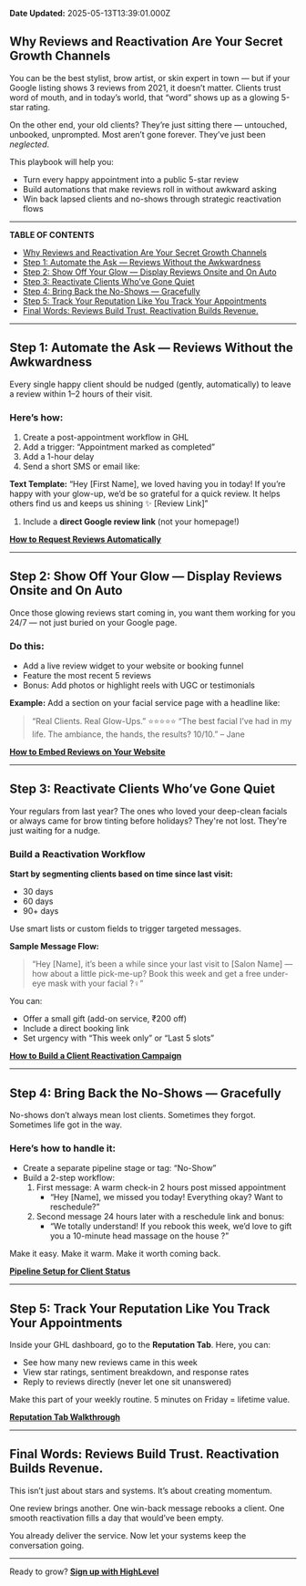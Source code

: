 **Date Updated:** 2025-05-13T13:39:01.000Z

## **Why Reviews and Reactivation Are Your Secret Growth Channels**

  
You can be the best stylist, brow artist, or skin expert in town — but if your Google listing shows 3 reviews from 2021, it doesn’t matter. Clients trust word of mouth, and in today’s world, that “word” shows up as a glowing 5-star rating.

On the other end, your old clients? They’re just sitting there — untouched, unbooked, unprompted. Most aren’t gone forever. They’ve just been _neglected_.

This playbook will help you:

* Turn every happy appointment into a public 5-star review
* Build automations that make reviews roll in without awkward asking
* Win back lapsed clients and no-shows through strategic reactivation flows

---

**TABLE OF CONTENTS**

* [Why Reviews and Reactivation Are Your Secret Growth Channels](#Why-Reviews-and-Reactivation-Are-Your-Secret-Growth-Channels)
* [Step 1: Automate the Ask — Reviews Without the Awkwardness](#Step-1%3A-Automate-the-Ask-%E2%80%94-Reviews-Without-the-Awkwardness)
* [Step 2: Show Off Your Glow — Display Reviews Onsite and On Auto](#Step-2%3A-Show-Off-Your-Glow-%E2%80%94-Display-Reviews-Onsite-and-On-Auto)
* [Step 3: Reactivate Clients Who’ve Gone Quiet](#Step-3%3A-Reactivate-Clients-Who%E2%80%99ve-Gone-Quiet)
* [Step 4: Bring Back the No-Shows — Gracefully](#Step-4%3A-Bring-Back-the-No-Shows-%E2%80%94-Gracefully)
* [Step 5: Track Your Reputation Like You Track Your Appointments](#Step-5%3A-Track-Your-Reputation-Like-You-Track-Your-Appointments)
* [Final Words: Reviews Build Trust. Reactivation Builds Revenue.](#Final-Words%3A-Reviews-Build-Trust.-Reactivation-Builds-Revenue.)

---

## **Step 1: Automate the Ask — Reviews Without the Awkwardness**

  
Every single happy client should be nudged (gently, automatically) to leave a review within 1–2 hours of their visit.

### Here’s how:

1. Create a post-appointment workflow in GHL
2. Add a trigger: “Appointment marked as completed”
3. Add a 1-hour delay
4. Send a short SMS or email like:

**Text Template:** “Hey \[First Name\], we loved having you in today! If you’re happy with your glow-up, we’d be so grateful for a quick review. It helps others find us and keeps us shining ✨ \[Review Link\]”

1. Include a **direct Google review link** (not your homepage!)

[**How to Request Reviews Automatically**](https://help.gohighlevel.com/support/solutions/articles/48001222668-how-to-send-review-requests)

---

## **Step 2: Show Off Your Glow — Display Reviews Onsite and On Auto**

  
Once those glowing reviews start coming in, you want them working for you 24/7 — not just buried on your Google page.

### Do this:

* Add a live review widget to your website or booking funnel
* Feature the most recent 5 reviews
* Bonus: Add photos or highlight reels with UGC or testimonials

**Example:** Add a section on your facial service page with a headline like:

> “Real Clients. Real Glow-Ups.” ⭐⭐⭐⭐⭐ “The best facial I’ve had in my life. The ambiance, the hands, the results? 10/10.” – Jane

[**How to Embed Reviews on Your Website**](https://help.gohighlevel.com/support/solutions/articles/48001222766-reputation-management-customizing-displaying-the-review-widget)

---

## **Step 3: Reactivate Clients Who’ve Gone Quiet**

  
Your regulars from last year? The ones who loved your deep-clean facials or always came for brow tinting before holidays? They're not lost. They're just waiting for a nudge.

### Build a Reactivation Workflow

**Start by segmenting clients based on time since last visit:**

* 30 days
* 60 days
* 90+ days

Use smart lists or custom fields to trigger targeted messages.

**Sample Message Flow:**

> “Hey \[Name\], it’s been a while since your last visit to \[Salon Name\] — how about a little pick-me-up? Book this week and get a free under-eye mask with your facial ?‍♀️”

You can:

* Offer a small gift (add-on service, ₹200 off)
* Include a direct booking link
* Set urgency with “This week only” or “Last 5 slots”

  
[**How to Build a Client Reactivation Campaign**](https://help.gohighlevel.com/support/solutions/articles/48001162999-how-to-build-database-reactivation-campaigns-that-leverage-positive-intent-and-chatbots-in-highlevel)

---

## **Step 4: Bring Back the No-Shows — Gracefully**

  
No-shows don’t always mean lost clients. Sometimes they forgot. Sometimes life got in the way.

### Here’s how to handle it:

* Create a separate pipeline stage or tag: “No-Show”
* Build a 2-step workflow:  
   1. First message: A warm check-in 2 hours post missed appointment  
         * “Hey \[Name\], we missed you today! Everything okay? Want to reschedule?”  
   2. Second message 24 hours later with a reschedule link and bonus:  
         * “We totally understand! If you rebook this week, we’d love to gift you a 10-minute head massage on the house ?”

Make it easy. Make it warm. Make it worth coming back.

  
**[Pipeline Setup for Client Status](https://help.gohighlevel.com/support/solutions/articles/155000001985-step-by-step-guide-creating-pipelines)**

---

## **Step 5: Track Your Reputation Like You Track Your Appointments**

  
Inside your GHL dashboard, go to the **Reputation Tab**. Here, you can:

* See how many new reviews came in this week
* View star ratings, sentiment breakdown, and response rates
* Reply to reviews directly (never let one sit unanswered)

Make this part of your weekly routine. 5 minutes on Friday = lifetime value.

  
**[Reputation Tab Walkthrough ](https://help.gohighlevel.com/support/solutions/articles/48001222767-reputation-breaking-down-the-reputation-overview-dashboard)**

---

## **Final Words: Reviews Build Trust. Reactivation Builds Revenue.**

This isn’t just about stars and systems. It’s about creating momentum.

One review brings another. One win-back message rebooks a client. One smooth reactivation fills a day that would’ve been empty.

You already deliver the service. Now let your systems keep the conversation going.

---

Ready to grow? **[Sign up with HighLevel](https://www.gohighlevel.com/?utm%5Fsource=seo&utm%5Fmedium=organic&utm%5Fcampaign=beautysalon&utm%5Fterm=beautysalon&utm%5Fcontent=playbook)**
  
  